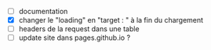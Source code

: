 


- [ ] documentation
- [X] changer le "loading" en "target : <url>" à la fin du chargement
- [ ] headers de la request dans une table
- [ ] update site dans pages.github.io ?